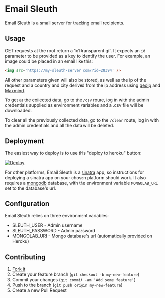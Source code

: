 # Email Sleuth

Email Sleuth is a small server for tracking email recipients.

## Usage

GET requests at the root return a 1x1 transparent gif. It expects an `id` parameter to be provided as a key to identify the user. For example, an image could be placed in an email like this:

``` html
<img src='https://my-sleuth-server.com/?id=28394' />
```

All other parameters given will also be stored, as well as the ip of the request and a country and city derived from the ip address using [geoip](https://github.com/cjheath/geoip) and [Maxmind](https://www.maxmind.com/en/home).

To get at the collected data, go to the `/csv` route, log in with the admin credentials supplied as environment variables and a .csv file will be downloaded.

To clear all the previously collected data, go to the `/clear` route, log in with the admin credentials and all the data will be deleted.

## Deployment

The easiest way to deploy is to use this "deploy to heroku" button:

[![Deploy](https://www.herokucdn.com/deploy/button.png)](https://heroku.com/deploy)

For other platforms, Email Sleuth is a [sinatra](http://www.sinatrarb.com/) app, so instructions for deploying a sinatra app on your chosen platform should work. It also requires a [mongodb](https://www.mongodb.org/) database, with the environment variable `MONGOLAB_URI` set to the database's url.

## Configuration

Email Sleuth relies on three environment variables:

* SLEUTH_USER - Admin username
* SLEUTH_PASSWORD - Admin password
* MONGOLAB_URI - Mongo database's url (automatically provided on Heroku)

## Contributing

1. [Fork it](https://github.com/mushishi78/email-sleuth/fork)
2. Create your feature branch (`git checkout -b my-new-feature`)
3. Commit your changes (`git commit -am 'Add some feature'`)
4. Push to the branch (`git push origin my-new-feature`)
5. Create a new Pull Request

